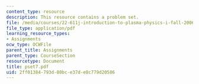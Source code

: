 ```yaml
---
content_type: resource
description: This resource contains a problem set.
file: /media/courses/22-611j-introduction-to-plasma-physics-i-fall-2006/2ff01384793d80bce37de8c779d20586_pset7.pdf
file_type: application/pdf
learning_resource_types:
- Assignments
ocw_type: OCWFile
parent_title: Assignments
parent_type: CourseSection
resourcetype: Document
title: pset7.pdf
uid: 2ff01384-793d-80bc-e37d-e8c779d20586
---
```

